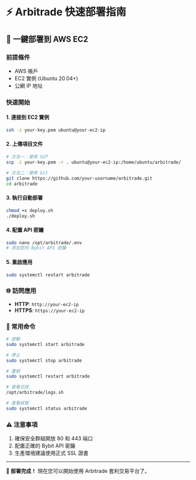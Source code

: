 # ⚡ Arbitrade 快速部署指南

## 🎯 一鍵部署到 AWS EC2

### 前提條件
- AWS 帳戶
- EC2 實例 (Ubuntu 20.04+)
- 公網 IP 地址

### 快速開始

#### 1. 連接到 EC2 實例
```bash
ssh -i your-key.pem ubuntu@your-ec2-ip
```

#### 2. 上傳項目文件
```bash
# 方法一：使用 SCP
scp -i your-key.pem -r . ubuntu@your-ec2-ip:/home/ubuntu/arbitrade/

# 方法二：使用 Git
git clone https://github.com/your-username/arbitrade.git
cd arbitrade
```

#### 3. 執行自動部署
```bash
chmod +x deploy.sh
./deploy.sh
```

#### 4. 配置 API 密鑰
```bash
sudo nano /opt/arbitrade/.env
# 添加您的 Bybit API 密鑰
```

#### 5. 重啟應用
```bash
sudo systemctl restart arbitrade
```

### 🌐 訪問應用
- **HTTP**: `http://your-ec2-ip`
- **HTTPS**: `https://your-ec2-ip`

### 🔧 常用命令
```bash
# 啟動
sudo systemctl start arbitrade

# 停止
sudo systemctl stop arbitrade

# 重啟
sudo systemctl restart arbitrade

# 查看日誌
/opt/arbitrade/logs.sh

# 查看狀態
sudo systemctl status arbitrade
```

### ⚠️ 注意事項
1. 確保安全群組開放 80 和 443 端口
2. 配置正確的 Bybit API 密鑰
3. 生產環境建議使用正式 SSL 證書

---
**🎉 部署完成！** 現在您可以開始使用 Arbitrade 套利交易平台了。

